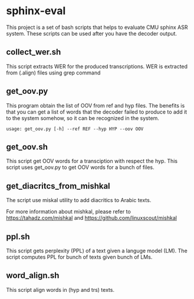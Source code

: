 # sphinx-eval

This project is a set of bash scripts that helps to evaluate CMU sphinx ASR system. These scripts can be used after you have the decoder output. 

## collect_wer.sh
This script extracts WER for the produced transcriptions. WER is extracted from (.align) files using grep command  

## get_oov.py 
This program obtain the list of OOV from ref and hyp files. The benefits is that you can get a list of words that the decoder failed to produce to add it to the system somehow, so it can be recognized in the system. 

```usage: get_oov.py [-h] --ref REF --hyp HYP --oov OOV```

## get_oov.sh
This script get OOV words for a transciption with respect the hyp. This script uses get_oov.py to get OOV words for a bunch of files. 

## get_diacritcs_from_mishkal 
The script use miskal utility to add diacritics to Arabic texts. 

For more information about mishkal, please refer to https://tahadz.com/mishkal and https://github.com/linuxscout/mishkal 

## ppl.sh 
This script gets perplexity (PPL) of a text given a languge model (LM). The script computes PPL for bunch of texts given bunch of LMs. 

## word_align.sh
This script align words in (hyp and trs) texts. 

